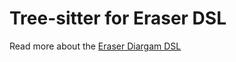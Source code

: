 # Tree-sitter for Eraser DSL

Read more about the [Eraser Diargam DSL](https://docs.eraser.io/docs/examples)
